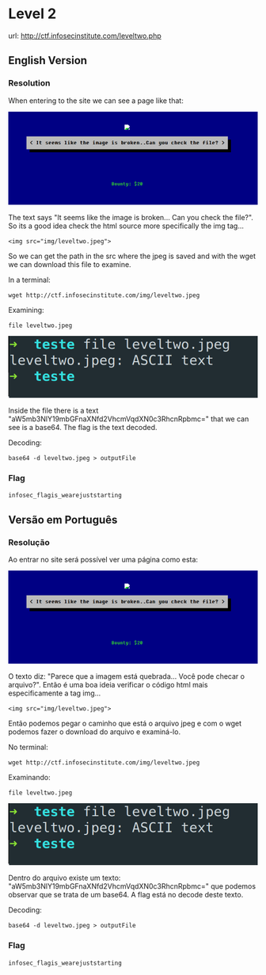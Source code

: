 # Level 2

url: http://ctf.infosecinstitute.com/leveltwo.php


## English Version 

### Resolution

When entering to the site we can see a page like that:

![page image](./imgs/page.png)

The text says "It seems like the image is broken... Can you check the file?". So its a good idea check the html source more specifically the img tag...

```
<img src="img/leveltwo.jpeg">
```

So we can get the path in the src where the jpeg is saved and with the wget we can download this file to examine.

In a terminal:

```
wget http://ctf.infosecinstitute.com/img/leveltwo.jpeg
```

Examining:

```
file leveltwo.jpeg
```

![examining leveltwo.jpeg](./imgs/file.png)

Inside the file there is a text "aW5mb3NlY19mbGFnaXNfd2VhcmVqdXN0c3RhcnRpbmc=" that we can see is a base64. The flag is the text decoded.

Decoding:

```
base64 -d leveltwo.jpeg > outputFile
```

### Flag

```
infosec_flagis_wearejuststarting
```

## Versão em Português

### Resolução

Ao entrar no site será possível ver uma página como esta:

![page image](./imgs/page.png)

O texto diz: "Parece que a imagem está quebrada... Você pode checar o arquivo?". Então é uma boa ideia verificar o código html mais especificamente a tag img...

```
<img src="img/leveltwo.jpeg">
```

Então podemos pegar o caminho que está o arquivo jpeg e com o wget podemos fazer o download do arquivo e examiná-lo.

No terminal:

```
wget http://ctf.infosecinstitute.com/img/leveltwo.jpeg
```

Examinando:

```
file leveltwo.jpeg
```

![examining leveltwo.jpeg](./imgs/file.png)

Dentro do arquivo existe um texto: "aW5mb3NlY19mbGFnaXNfd2VhcmVqdXN0c3RhcnRpbmc=" que podemos observar que se trata de um base64. A flag está no decode deste texto.

Decoding:

```
base64 -d leveltwo.jpeg > outputFile
```

### Flag

```
infosec_flagis_wearejuststarting
```
